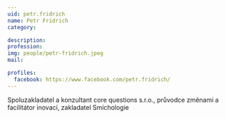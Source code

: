 ```yaml
---
uid: petr.fridrich
name: Petr Fridrich
category:

description: 
profession: 
img: people/petr-fridrich.jpeg
mail:

profiles:
  facebook: https://www.facebook.com/petr.fridrich/
---
```


Spoluzakladatel a konzultant core questions s.r.o., průvodce změnami a facilitátor inovací, zakladatel Smíchologie
